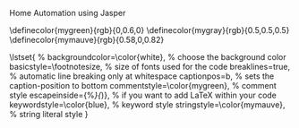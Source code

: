 Home Automation using Jasper


\definecolor{mygreen}{rgb}{0,0.6,0}
\definecolor{mygray}{rgb}{0.5,0.5,0.5}
\definecolor{mymauve}{rgb}{0.58,0,0.82}

\lstset{ %
  backgroundcolor=\color{white},   % choose the background color
  basicstyle=\footnotesize,        % size of fonts used for the code
  breaklines=true,                 % automatic line breaking only at whitespace
  captionpos=b,                    % sets the caption-position to bottom
  commentstyle=\color{mygreen},    % comment style
  escapeinside={\%*}{*)},          % if you want to add LaTeX within your code
  keywordstyle=\color{blue},       % keyword style
  stringstyle=\color{mymauve},     % string literal style
}
